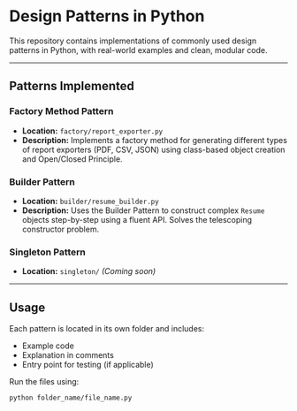 #  Design Patterns in Python

This repository contains implementations of commonly used design patterns in Python, with real-world examples and clean, modular code.

---

##  Patterns Implemented

###  Factory Method Pattern
- **Location:** `factory/report_exporter.py`
- **Description:** Implements a factory method for generating different types of report exporters (PDF, CSV, JSON) using class-based object creation and Open/Closed Principle.

###  Builder Pattern
- **Location:** `builder/resume_builder.py`
- **Description:** Uses the Builder Pattern to construct complex `Resume` objects step-by-step using a fluent API. Solves the telescoping constructor problem.

###  Singleton Pattern
- **Location:** `singleton/` *(Coming soon)*

---

##  Usage

Each pattern is located in its own folder and includes:
- Example code
- Explanation in comments
- Entry point for testing (if applicable)

Run the files using:
```bash
python folder_name/file_name.py
